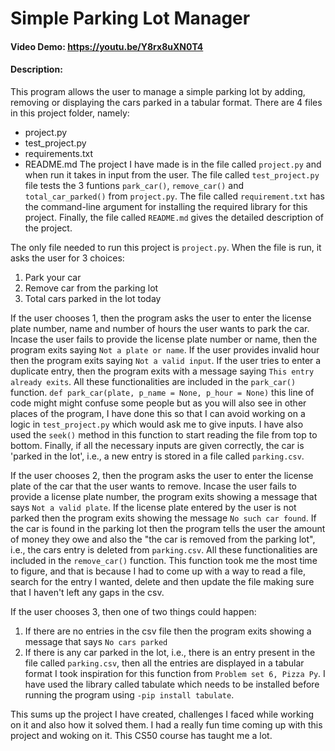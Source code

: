 # Simple Parking Lot Manager
#### Video Demo:  https://youtu.be/Y8rx8uXN0T4
#### Description:
This program allows the user to manage a simple parking lot by adding, removing or displaying the cars parked in a tabular format. There are 4 files in this project folder, namely:
- project.py
- test_project.py
- requirements.txt
- README.md
The project I have made is in the file called `project.py` and when run it takes in input from the user. The file called `test_project.py` file tests the 3 funtions `park_car()`, `remove_car()` and `total_car_parked()` from `project.py`. The file called `requirement.txt` has the command-line argument for installing the required library for this project. Finally, the file called `README.md` gives the detailed description of the project.

The only file needed to run this project is `project.py`. When the file is run, it asks the user for 3 choices:
1. Park your car
2. Remove car from the parking lot
3. Total cars parked in the lot today

If the user chooses 1, then the program asks the user to enter the license plate number, name and number of hours the user wants to park the car. Incase the user fails to provide the license plate number or name, then the program exits saying `Not a plate or name`. If the user provides invalid hour then the program exits saying `Not a valid input`. If the user tries to enter a duplicate entry, then the program exits with a message saying `This entry already exits`. All these functionalities are included in the `park_car()` function. `def park_car(plate, p_name = None, p_hour = None)` this line of code might might confuse some people but as you will also see in other places of the program, I have done this so that I can avoid working on a logic in `test_project.py` which would ask me to give inputs. I have also used the `seek()` method in this function to start reading the file from top to bottom. Finally, if all the necessary inputs are given correctly, the car is 'parked in the lot', i.e., a new entry is stored in a file called `parking.csv`.

If the user chooses 2, then the program asks the user to enter the license plate of the car that the user wants to remove. Incase the user fails to provide a license plate number, the program exits showing a message that says `Not a valid plate`. If the license plate entered by the user is not parked then the program exits showing the message `No such car found`. If the car is found in the parking lot then the program tells the user the amount of money they owe and also the "the car is removed from the parking lot", i.e., the cars entry is deleted from `parking.csv`. All these functionalities are included in the `remove_car()` function. This function took me the most time to figure, and that is because I had to come up with a way to read a file, search for the entry I wanted, delete and then update the file making sure that I haven't left any gaps in the csv.

If the user chooses 3, then one of two things could happen:
1. If there are no entries in the csv file then the program exits showing a message that says `No cars parked`
2. If there is any car parked in the lot, i.e., there is an entry present in the file called `parking.csv`, then all the entries are displayed in a tabular format
I took inspiration for this function from `Problem set 6, Pizza Py`. I have used the library called tabulate which needs to be installed before running the program using `-pip install tabulate`.

This sums up the project I have created, challenges I faced while working on it and also how it solved them. I had a really fun time coming up with this project and woking on it. This CS50 course has taught me a lot.
